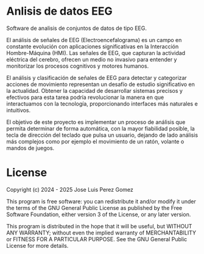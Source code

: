 # Anlisis de datos EEG
Software de analisis de conjuntos de datos de tipo EEG.

El análisis de señales de EEG (Electroencefalograma) es un campo en constante evolución con aplicaciones significativas en la Interacción Hombre-Máquina (HMI). Las señales de EEG, que capturan la actividad eléctrica del cerebro, ofrecen un medio no invasivo para entender y monitorizar los procesos cognitivos y motores humanos.

El análisis y clasificación de señales de EEG para detectar y categorizar acciones de movimiento representan un desafío de estudio significativo en la actualidad. Obtener la capacidad de desarrollar sistemas precisos y efectivos para esta tarea podría revolucionar la manera en que interactuamos con la tecnología, proporcionando interfaces más naturales e intuitivos. 

El objetivo de este proyecto es implementar un proceso de análisis que permita determinar de forma automática, con la mayor fiabilidad posible, la tecla de dirección del teclado que pulsa un usuario, dejando de lado análisis más complejos como por ejemplo el movimiento de un ratón, volante o mandos de juegos.


# License
Copyright (c) 2024 - 2025 Jose Luis Perez Gomez

This program is free software: you can redistribute it and/or modify it under the terms of the GNU General Public License as published by the Free Software Foundation, either version 3 of the License, or any later version.

This program is distributed in the hope that it will be useful, but WITHOUT ANY WARRANTY; without even the implied warranty of MERCHANTABILITY or FITNESS FOR A PARTICULAR PURPOSE. See the GNU General Public License for more details.
